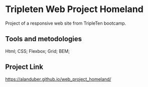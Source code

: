 # Tripleten Web Project Homeland

Project of a responsive web site from TripleTen bootcamp.

## Tools and metodologies

Html;
CSS;
Flexbox;
Grid;
BEM;

## Project Link

https://alanduber.github.io/web_project_homeland/
